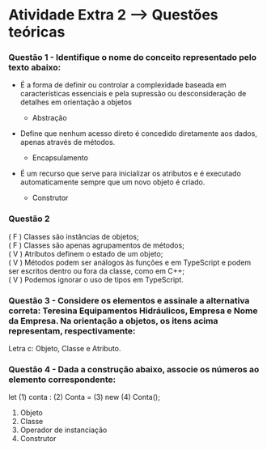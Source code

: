 # Atividade Extra 2 --> Questões teóricas

### Questão 1 - Identifique o nome do conceito representado pelo texto abaixo:
- É a forma de definir ou controlar a complexidade baseada em características essenciais e pela supressão ou desconsideração de detalhes em orientação a objetos
    - Abstração

- Define que nenhum acesso direto é concedido diretamente aos dados, apenas através de métodos.
    - Encapsulamento

- É um recurso que serve para inicializar os atributos e é executado automaticamente sempre que um novo objeto é criado.
    - Construtor


### Questão 2
( F ) Classes são instâncias de objetos;  
( F ) Classes são apenas agrupamentos de métodos;  
( V ) Atributos definem o estado de um objeto;  
( V ) Métodos podem ser análogos às funções e em TypeScript e podem ser escritos dentro ou fora da classe, como em C++;  
( V ) Podemos ignorar o uso de tipos em TypeScript.  


### Questão 3 - Considere os elementos e assinale a alternativa correta: Teresina Equipamentos Hidráulicos, Empresa e Nome da Empresa. Na orientação a objetos, os itens acima representam, respectivamente:
Letra c: Objeto, Classe e Atributo.


### Questão 4 - Dada a construção abaixo, associe os números ao elemento correspondente:
let (1) conta : (2) Conta = (3) new (4) Conta();  
                   
1. Objeto
2. Classe
3. Operador de instanciação
4. Construtor